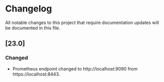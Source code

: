 # Changelog
All notable changes to this project that require documentation updates will be documented in this file.


## [23.0]
### Changed
- Prometheus endpoint changed to http://localhost:9090 from https://localhost:8443.